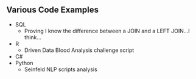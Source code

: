 ## Various Code Examples 

* SQL
	* Proving I know the difference between a JOIN and 
	a LEFT JOIN...I think...
* R
	* Driven Data Blood Analysis challenge script
* C#
* Python
	* Seinfeld NLP scripts analysis